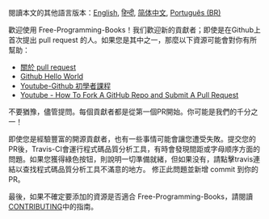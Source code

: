 閱讀本文的其他語言版本：[English](HOWTO.md), [हिन्दी](HOWTO-hi.md), [简体中文](HOWTO-zh.md), [Português (BR)](HOWTO.pt_BR.md)

歡迎使用 Free-Programming-Books！我们歡迎新的貢獻者；即使是在Github上首次提出 pull request 的人。如果您是其中之一，那麼以下資源可能會對你有所幫助：

* [關於 pull request](https://help.github.com/articles/about-pull-requests/)
* [Github Hello World](https://guides.github.com/activities/hello-world/)
* [Youtube-Github 初學者課程](https://www.youtube.com/watch?v=0fKg7e37bQE)
* [Youtube - How To Fork A GitHub Repo and Submit A Pull Request](https://www.youtube.com/watch?v=G1I3HF4YWEw)


不要猶豫，儘管提問。每個貢獻者都是從第一個PR開始。你可能是我們的千分之一！

即使您是經驗豐富的開源貢獻者，也有一些事情可能會讓您遭受失敗。提交您的PR後，Travis-CI會運行程式碼品質分析工具，有時會發現間距或字母顺序方面的問題。如果您獲得綠色按钮，則說明一切準備就緒，但如果没有，請點擊travis連結以查找程式碼品質分析工具不滿意的地方。 修正此問題並新增 commit 到你的 PR。


最後，如果不確定要添加的資源是否適合 Free-Programming-Books，請閱讀[CONTRIBUTING](CONTRIBUTING.md)中的指南。
